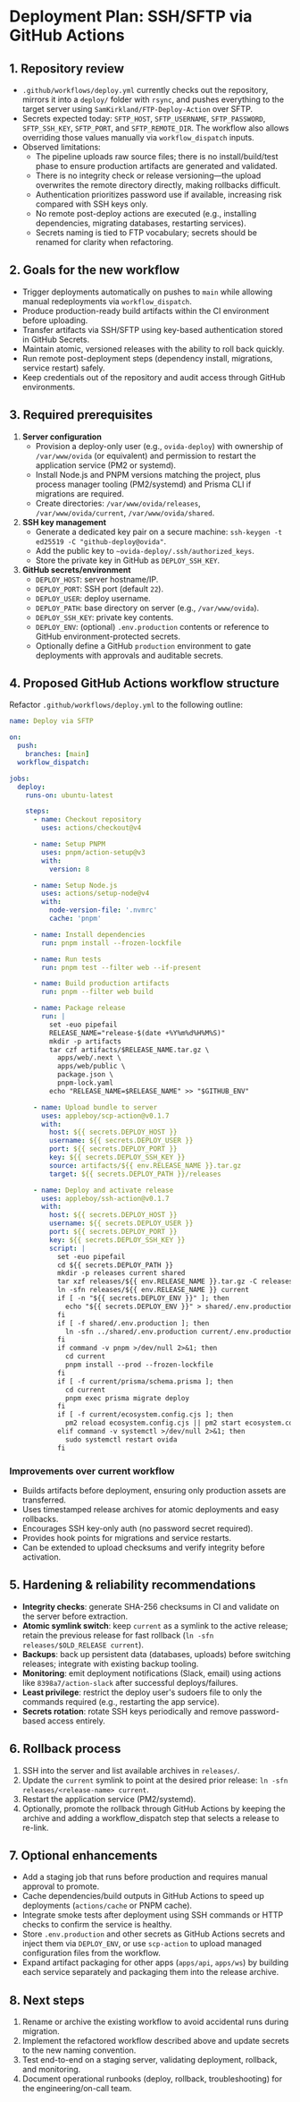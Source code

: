 # Deployment Plan: SSH/SFTP via GitHub Actions

## 1. Repository review
- `.github/workflows/deploy.yml` currently checks out the repository, mirrors it into a `deploy/` folder with `rsync`, and pushes everything to the target server using `SamKirkland/FTP-Deploy-Action` over SFTP.
- Secrets expected today: `SFTP_HOST`, `SFTP_USERNAME`, `SFTP_PASSWORD`, `SFTP_SSH_KEY`, `SFTP_PORT`, and `SFTP_REMOTE_DIR`. The workflow also allows overriding those values manually via `workflow_dispatch` inputs.
- Observed limitations:
  - The pipeline uploads raw source files; there is no install/build/test phase to ensure production artifacts are generated and validated.
  - There is no integrity check or release versioning—the upload overwrites the remote directory directly, making rollbacks difficult.
  - Authentication prioritizes password use if available, increasing risk compared with SSH keys only.
  - No remote post-deploy actions are executed (e.g., installing dependencies, migrating databases, restarting services).
  - Secrets naming is tied to FTP vocabulary; secrets should be renamed for clarity when refactoring.

## 2. Goals for the new workflow
- Trigger deployments automatically on pushes to `main` while allowing manual redeployments via `workflow_dispatch`.
- Produce production-ready build artifacts within the CI environment before uploading.
- Transfer artifacts via SSH/SFTP using key-based authentication stored in GitHub Secrets.
- Maintain atomic, versioned releases with the ability to roll back quickly.
- Run remote post-deployment steps (dependency install, migrations, service restart) safely.
- Keep credentials out of the repository and audit access through GitHub environments.

## 3. Required prerequisites
1. **Server configuration**
   - Provision a deploy-only user (e.g., `ovida-deploy`) with ownership of `/var/www/ovida` (or equivalent) and permission to restart the application service (PM2 or systemd).
   - Install Node.js and PNPM versions matching the project, plus process manager tooling (PM2/systemd) and Prisma CLI if migrations are required.
   - Create directories: `/var/www/ovida/releases`, `/var/www/ovida/current`, `/var/www/ovida/shared`.
2. **SSH key management**
   - Generate a dedicated key pair on a secure machine: `ssh-keygen -t ed25519 -C "github-deploy@ovida"`.
   - Add the public key to `~ovida-deploy/.ssh/authorized_keys`.
   - Store the private key in GitHub as `DEPLOY_SSH_KEY`.
3. **GitHub secrets/environment**
   - `DEPLOY_HOST`: server hostname/IP.
   - `DEPLOY_PORT`: SSH port (default `22`).
   - `DEPLOY_USER`: deploy username.
   - `DEPLOY_PATH`: base directory on server (e.g., `/var/www/ovida`).
   - `DEPLOY_SSH_KEY`: private key contents.
   - `DEPLOY_ENV`: (optional) `.env.production` contents or reference to GitHub environment-protected secrets.
   - Optionally define a GitHub `production` environment to gate deployments with approvals and auditable secrets.

## 4. Proposed GitHub Actions workflow structure
Refactor `.github/workflows/deploy.yml` to the following outline:

```yaml
name: Deploy via SFTP

on:
  push:
    branches: [main]
  workflow_dispatch:

jobs:
  deploy:
    runs-on: ubuntu-latest

    steps:
      - name: Checkout repository
        uses: actions/checkout@v4

      - name: Setup PNPM
        uses: pnpm/action-setup@v3
        with:
          version: 8

      - name: Setup Node.js
        uses: actions/setup-node@v4
        with:
          node-version-file: '.nvmrc'
          cache: 'pnpm'

      - name: Install dependencies
        run: pnpm install --frozen-lockfile

      - name: Run tests
        run: pnpm test --filter web --if-present

      - name: Build production artifacts
        run: pnpm --filter web build

      - name: Package release
        run: |
          set -euo pipefail
          RELEASE_NAME="release-$(date +%Y%m%d%H%M%S)"
          mkdir -p artifacts
          tar czf artifacts/$RELEASE_NAME.tar.gz \
            apps/web/.next \
            apps/web/public \
            package.json \
            pnpm-lock.yaml
          echo "RELEASE_NAME=$RELEASE_NAME" >> "$GITHUB_ENV"

      - name: Upload bundle to server
        uses: appleboy/scp-action@v0.1.7
        with:
          host: ${{ secrets.DEPLOY_HOST }}
          username: ${{ secrets.DEPLOY_USER }}
          port: ${{ secrets.DEPLOY_PORT }}
          key: ${{ secrets.DEPLOY_SSH_KEY }}
          source: artifacts/${{ env.RELEASE_NAME }}.tar.gz
          target: ${{ secrets.DEPLOY_PATH }}/releases

      - name: Deploy and activate release
        uses: appleboy/ssh-action@v0.1.7
        with:
          host: ${{ secrets.DEPLOY_HOST }}
          username: ${{ secrets.DEPLOY_USER }}
          port: ${{ secrets.DEPLOY_PORT }}
          key: ${{ secrets.DEPLOY_SSH_KEY }}
          script: |
            set -euo pipefail
            cd ${{ secrets.DEPLOY_PATH }}
            mkdir -p releases current shared
            tar xzf releases/${{ env.RELEASE_NAME }}.tar.gz -C releases
            ln -sfn releases/${{ env.RELEASE_NAME }} current
            if [ -n "${{ secrets.DEPLOY_ENV }}" ]; then
              echo "${{ secrets.DEPLOY_ENV }}" > shared/.env.production
            fi
            if [ -f shared/.env.production ]; then
              ln -sfn ../shared/.env.production current/.env.production
            fi
            if command -v pnpm >/dev/null 2>&1; then
              cd current
              pnpm install --prod --frozen-lockfile
            fi
            if [ -f current/prisma/schema.prisma ]; then
              cd current
              pnpm exec prisma migrate deploy
            fi
            if [ -f current/ecosystem.config.cjs ]; then
              pm2 reload ecosystem.config.cjs || pm2 start ecosystem.config.cjs
            elif command -v systemctl >/dev/null 2>&1; then
              sudo systemctl restart ovida
            fi
```

### Improvements over current workflow
- Builds artifacts before deployment, ensuring only production assets are transferred.
- Uses timestamped release archives for atomic deployments and easy rollbacks.
- Encourages SSH key-only auth (no password secret required).
- Provides hook points for migrations and service restarts.
- Can be extended to upload checksums and verify integrity before activation.

## 5. Hardening & reliability recommendations
- **Integrity checks**: generate SHA-256 checksums in CI and validate on the server before extraction.
- **Atomic symlink switch**: keep `current` as a symlink to the active release; retain the previous release for fast rollback (`ln -sfn releases/$OLD_RELEASE current`).
- **Backups**: back up persistent data (databases, uploads) before switching releases; integrate with existing backup tooling.
- **Monitoring**: emit deployment notifications (Slack, email) using actions like `8398a7/action-slack` after successful deploys/failures.
- **Least privilege**: restrict the deploy user's sudoers file to only the commands required (e.g., restarting the app service).
- **Secrets rotation**: rotate SSH keys periodically and remove password-based access entirely.

## 6. Rollback process
1. SSH into the server and list available archives in `releases/`.
2. Update the `current` symlink to point at the desired prior release: `ln -sfn releases/<release-name> current`.
3. Restart the application service (PM2/systemd).
4. Optionally, promote the rollback through GitHub Actions by keeping the archive and adding a workflow_dispatch step that selects a release to re-link.

## 7. Optional enhancements
- Add a staging job that runs before production and requires manual approval to promote.
- Cache dependencies/build outputs in GitHub Actions to speed up deployments (`actions/cache` or PNPM cache).
- Integrate smoke tests after deployment using SSH commands or HTTP checks to confirm the service is healthy.
- Store `.env.production` and other secrets as GitHub Actions secrets and inject them via `DEPLOY_ENV`, or use `scp-action` to upload managed configuration files from the workflow.
- Expand artifact packaging for other apps (`apps/api`, `apps/ws`) by building each service separately and packaging them into the release archive.

## 8. Next steps
1. Rename or archive the existing workflow to avoid accidental runs during migration.
2. Implement the refactored workflow described above and update secrets to the new naming convention.
3. Test end-to-end on a staging server, validating deployment, rollback, and monitoring.
4. Document operational runbooks (deploy, rollback, troubleshooting) for the engineering/on-call team.
